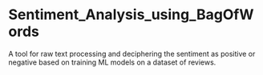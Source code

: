 # Sentiment_Analysis_using_BagOfWords
A tool for raw text processing and deciphering the sentiment as positive or negative based on training ML models on a dataset of reviews. 
